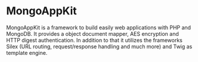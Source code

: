# MongoAppKit #

MongoAppKit is a framework to build easily web applications with PHP and MongoDB. It provides a object document mapper, AES encryption and HTTP digest authentication. In addition to that it utilizes the frameworks Silex (URL routing, request/response handling and much more) and Twig as template engine.
